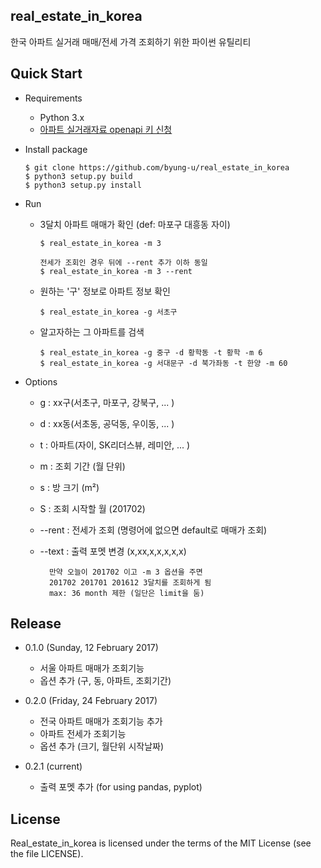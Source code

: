 real_estate_in_korea
--------------------

한국 아파트 실거래 매매/전세 가격 조회하기 위한 파이썬 유틸리티

Quick Start
--------------------

- Requirements

  - Python 3.x
  - [아파트 실거래자료 openapi 키 신청](https://www.data.go.kr/subMain.jsp?param=T1BFTkFQSUAzMDUwOTg4#/L3B1YnIvdXNlL3ByaS9Jcm9zT3BlbkFwaURldGFpbC9vcGVuQXBpTGlzdFBhZ2UkQF4wMTJtMSRAXnB1YmxpY0RhdGFQaz0zMDUwOTg4JEBeYnJtQ2Q9T0MwMDAzJEBecmVxdWVzdENvdW50PTI0MDYkQF5vcmdJbmRleD1PUEVOQVBJ)


- Install package

  ```
  $ git clone https://github.com/byung-u/real_estate_in_korea
  $ python3 setup.py build
  $ python3 setup.py install
  ```

- Run

  - 3달치 아파트 매매가 확인 (def: 마포구 대흥동 자이)

    ```
    $ real_estate_in_korea -m 3

    전세가 조회인 경우 뒤에 --rent 추가 이하 동일
    $ real_estate_in_korea -m 3 --rent
    ```

  - 원하는 '구' 정보로 아파트 정보 확인

    ```
    $ real_estate_in_korea -g 서초구
    ```

  - 알고자하는 그 아파트를 검색

    ```
    $ real_estate_in_korea -g 중구 -d 황학동 -t 황학 -m 6
    $ real_estate_in_korea -g 서대문구 -d 북가좌동 -t 한양 -m 60
    ```

- Options

  - g : xx구(서초구, 마포구, 강북구, ... )
  - d : xx동(서초동, 공덕동, 우이동, ... )
  - t : 아파트(자이, SK리더스뷰, 레미안, ... )
  - m : 조회 기간 (월 단위)
  - s : 방 크기 (m²)
  - S : 조회 시작할 월 (201702)
  - --rent : 전세가 조회 (명령어에 없으면 default로 매매가 조회)
  - --text : 출력 포멧 변경 (x,xx,x,x,x,x,x)

    ```
      만약 오늘이 201702 이고 -m 3 옵션을 주면
      201702 201701 201612 3달치를 조회하게 됨
      max: 36 month 제한 (일단은 limit을 둠)
    ```

Release
-------
- 0.1.0 (Sunday, 12 February 2017)
  - 서울 아파트 매매가 조회기능
  - 옵션 추가 (구, 동, 아파트, 조회기간)


- 0.2.0 (Friday, 24 February 2017)
  - 전국 아파트 매매가 조회기능 추가
  - 아파트 전세가 조회기능 
  - 옵션 추가 (크기, 월단위 시작날짜)


- 0.2.1 (current) 
  - 출력 포멧 추가 (for using pandas, pyplot)

License
-------

Real_estate_in_korea is licensed under the terms of the MIT License (see the file
LICENSE).
